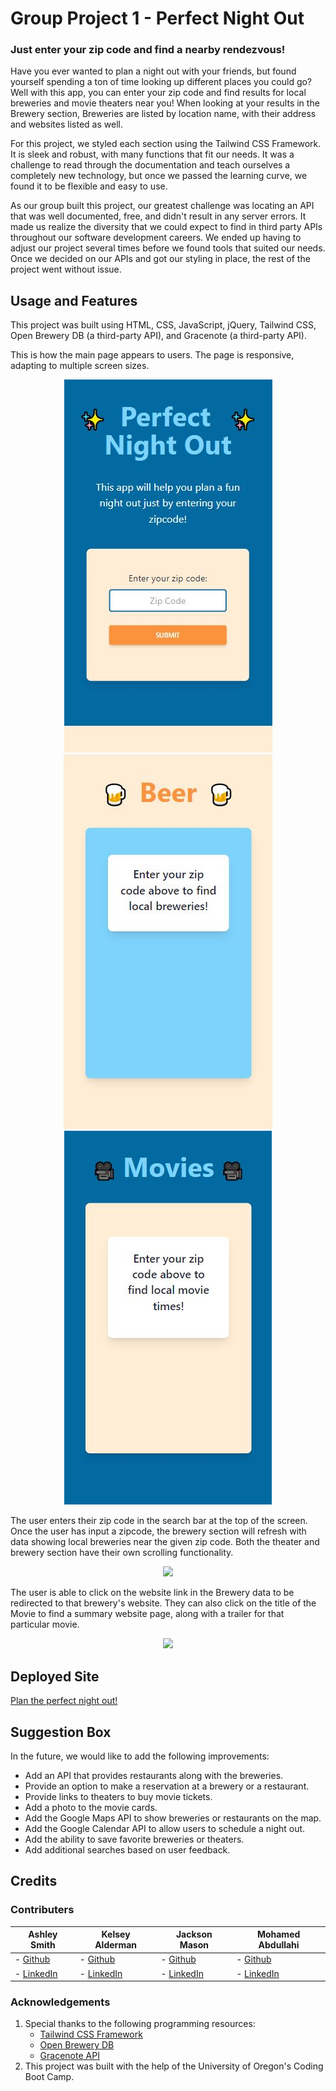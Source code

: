# Group Project 1 - Perfect Night Out

### Just enter your zip code and find a nearby rendezvous!

Have you ever wanted to plan a night out with your friends, but found yourself spending a ton of time looking up different places you could go? Well with this app, you can enter your zip code and find results for local breweries and movie theaters near you! When looking at your results in the Brewery section, Breweries are listed by location name, with their address and websites listed as well.

For this project, we styled each section using the Tailwind CSS Framework. It is sleek and robust, with many functions that fit our needs. It was a challenge to read through the documentation and teach ourselves a completely new technology, but once we passed the learning curve, we found it to be flexible and easy to use.

As our group built this project, our greatest challenge was locating an API that was well documented, free, and didn't result in any server errors. It made us realize the diversity that we could expect to find in third party APIs throughout our software development careers. We ended up having to adjust our project several times before we found tools that suited our needs. Once we decided on our APIs and got our styling in place, the rest of the project went without issue.

## Usage and Features

This project was built using HTML, CSS, JavaScript, jQuery, Tailwind CSS, Open Brewery DB (a third-party API), and Gracenote (a third-party API).

This is how the main page appears to users. The page is responsive, adapting to multiple screen sizes.

<p align="center">
<img src="./assets/images/homepage1-mobile.JPG"/>
<img src="./assets/images/homepage2-mobile.JPG"/>
<img src="./assets/images/homepage3-mobile.JPG"/>
</p>

The user enters their zip code in the search bar at the top of the screen. Once the user has input a zipcode, the brewery section will refresh with data showing local breweries near the given zip code. Both the theater and brewery section have their own scrolling functionality.

<p align="center"><img src="./assets/images/Group-Project-1.gif"/></p>

The user is able to click on the website link in the Brewery data to be redirected to that brewery's website. They can also click on the title of the Movie to find a summary website page, along with a trailer for that particular movie.

<p align="center"><img src="./assets/images/Group-Project-1-Links.gif"/></p>

## Deployed Site

<a href="https://ashlynn4567.github.io/Group-Project-1/">Plan the perfect night out!<a>

## Suggestion Box

In the future, we would like to add the following improvements:

- Add an API that provides restaurants along with the breweries.
- Provide an option to make a reservation at a brewery or a restaurant.
- Provide links to theaters to buy movie tickets.
- Add a photo to the movie cards.
- Add the Google Maps API to show breweries or restaurants on the map.
- Add the Google Calendar API to allow users to schedule a night out.
- Add the ability to save favorite breweries or theaters.
- Add additional searches based on user feedback.

## Credits

### Contributers

| **Ashley Smith**                                    | **Kelsey Alderman**                                                 | **Jackson Mason**                                                        | **Mohamed Abdullahi**                                            |
| --------------------------------------------------- | ------------------------------------------------------------------- | ------------------------------------------------------------------------ | ---------------------------------------------------------------- |
| - [Github](https://github.com/ashlynn4567)          | - [Github](https://github.com/kelseyalderman)                       | - [Github](https://github.com/ShibuyaCho)                                | - [Github](https://github.com/mo9399)                            |
| - [LinkedIn](www.linkedin.com/in/Ashley-Lynn-Smith) | - [LinkedIn](https://www.linkedin.com/in/kelsey-alderman-79019922b) | - [LinkedIn](https://www.linkedin.com/mwlite/in/jackson-mason-28b043228) | - [LinkedIn](http://linkedin.com/in/mohamed-abdullahi-944b2922b) |

### Acknowledgements

1. Special thanks to the following programming resources:
   - <a href="https://tailwindcss.com/">Tailwind CSS Framework</a>
   - <a href="https://www.openbrewerydb.org/">Open Brewery DB</a>
   - <a href="https://developer.tmsapi.com/Getting_Started">Gracenote API</a>
2. This project was built with the help of the University of Oregon's Coding Boot Camp.
